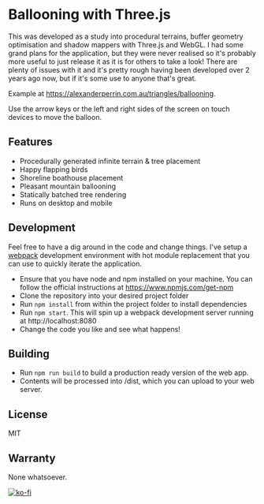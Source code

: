 # Ballooning with Three.js
This was developed as a study into procedural terrains, buffer geometry optimisation and shadow mappers with Three.js and WebGL.
I had some grand plans for the application, but they were never realised so it's probably more useful to just release it as it is for others to take a look!
There are plenty of issues with it and it's pretty rough having been developed over 2 years ago now, but if it's some use to anyone that's great.

Example at https://alexanderperrin.com.au/triangles/ballooning.

Use the arrow keys or the left and right sides of the screen on touch devices to move the balloon.

## Features
- Procedurally generated infinite terrain & tree placement
- Happy flapping birds
- Shoreline boathouse placement
- Pleasant mountain ballooning
- Statically batched tree rendering
- Runs on desktop and mobile

## Development
Feel free to have a dig around in the code and change things. I've setup a [webpack](https://webpack.js.org/) development environment with hot module replacement that you can use to quickly iterate the application.
- Ensure that you have node and npm installed on your machine. You can follow the official instructions at https://www.npmjs.com/get-npm
- Clone the repository into your desired project folder
- Run `npm install` from within the project folder to install dependencies
- Run `npm start`. This will spin up a webpack development server running at http://localhost:8080
- Change the code you like and see what happens!

## Building
- Run `npm run build` to build a production ready version of the web app.
- Contents will be processed into /dist, which you can upload to your web server.

## License
MIT

## Warranty
None whatsoever.

[![ko-fi](https://www.ko-fi.com/img/donate_sm.png)](https://ko-fi.com/G2G3QDVJ)
